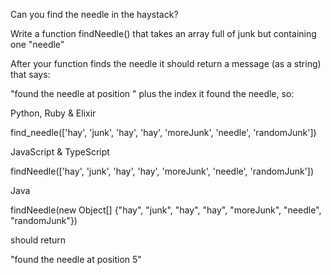 Can you find the needle in the haystack?

Write a function findNeedle() that takes an array full of junk but containing one "needle"

After your function finds the needle it should return a message (as a string) that says:

"found the needle at position " plus the index it found the needle, so:

Python, Ruby & Elixir

find_needle(['hay', 'junk', 'hay', 'hay', 'moreJunk', 'needle', 'randomJunk'])

JavaScript & TypeScript

findNeedle(['hay', 'junk', 'hay', 'hay', 'moreJunk', 'needle', 'randomJunk'])

Java

findNeedle(new Object[] {"hay", "junk", "hay", "hay", "moreJunk", "needle", "randomJunk"})

should return

"found the needle at position 5"
